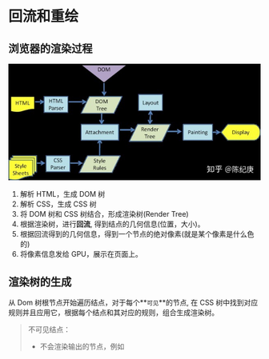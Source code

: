 # 回流和重绘

## 浏览器的渲染过程

<img src="./img/15.jpg" alt="img" style="zoom:150%;" />



1. 解析 HTML，生成 DOM 树
2. 解析 CSS，生成 CSS 树
3. 将 DOM 树和 CSS 树结合，形成渲染树(Render Tree)
4. 根据渲染树，进行**回流**, 得到结点的几何信息(位置，大小)。
5. 根据回流得到的几何信息，得到一个节点的绝对像素(就是某个像素是什么色的)
6. 将像素信息发给 GPU，展示在页面上。



## 渲染树的生成

从 Dom 树根节点开始遍历结点，对于每个**`可见`**的节点, 在 CSS 树中找到对应规则并且应用它，根据每个结点和其对应的规则，组合生成渲染树。

> 不可见结点：
>
> * 不会渲染输出的节点，例如<script> <meta> <link>
> * dsplay:none 的节点，注意：用 visibility:hidden 和 opacity 隐藏的节点是会出现在渲染树上的。

**渲染树只包含可见结点。**



## 回流

前面已经通过渲染树，将 dom 和其样式结合了起来，但是我们还是需要计算在设备可视区域的确切位置和大小(例如渲染树内某个结点大大小是百分之80的，那么还需要计算在固定窗口下，百分之80是多少像素，还有有了具体像素之后，各个元素具体在什么位置。）



总结一下回流是计算元素的大小和位置信息，在特定设备的可是窗口下，到底占多少像素，位置在哪里。



## 重绘

在上一步回流中，得到了某些元素的大小和位置，同时还有渲染树中的其他信息，那么重绘就是要把对应某元素的像素点上色的过程，例如一个红色宽高为300px，在页面左上角的 div，就需要在指定位置300* 300，全部绘制为红色像素。这一步绘制只是在计算效果，将结果交给 GPU 之后结果就展现在设备上。



### 注意回流一定会引发重绘，而重绘不一定会导致回流。

个人对于这句话的理解为，对于几何信息的变化，例如大小变化，肯定会导致对于视图的重新计算，因为这些大小信息可能还会影响其他的元素，而有些改变，例如颜色变化，不会导致大小的变化，因此不会触发回流，只触发重绘，而对于回流，由于大小信息变化，导致原来位置的像素都可能发生变化，因此回流一定会导致重绘。



## 如何触发回流和重绘

前面知道了，回流主要是计算几何信息，例如位置和大小，那么当页面布局和集合信息发生变化的时候，就需要回流。例如：

* 添加或者删除dom 元素
* 元素位置发生变化
* 元素尺寸发生变化(内外边距，border，高度宽度)
* 内容变化，例如文本被图片替代
* 页面刚开始渲染的时候[这部分避免不了]
* 浏览器窗口尺寸变化[开发者模式下自己调整，或者用户缩放？]



## 浏览器的优化机制

现代浏览器一般不会短时间多次重排，而是将修改放入队列中，当超过一定时间或者操作达到了一个阈值，才清空队列。但是**当获取布局信息的时候，就会强制队列刷新**。例如：

* offsetTop、offsetLeft、offsetWidth、offsetHeight
* scrollTop、scrollLeft、scrollWidth、scrollHeight
* clientTop、clientLeft、clientWidth、clientHeight
* getComputedStyle()
* getBoundingClientRect

因此如果需要使用上面的属性的时候，尽量先缓存起来，而不是多次获取，因为会导致多次回流。



## 人为优化减少重排和重绘



### 批量修改 css 或者 class 赋值

```javascript
const el = document.getElementById('test');
el.style.padding = '5px';
el.style.borderLeft = '1px';
el.style.borderRight = '2px';
```

上面修改了3个属性，每一个都会影响元素的几何结构，虽然由于浏览器优化，只会触发一次回流。但是如果使用了布局信息，就会导致3次重排。

可以改为：

```javascript
const el = document.getElementById('test'); 
el.style.cssText += 'border-left: 1px; border-right: 2px; padding: 5px;'; 
```

或者

```javascript
const el = document.getElementById('test'); 
el.className += ' active'; 
```



### 批量修改 dom 时，可以先脱离文档流，再修改

有三种方式可以脱离文档流：

* 先修改元素 display 为 none，修改元素样式，再将 display 改回去
* 将原始信息拷贝到一个新创建的节点中，修改完成后替换
* 用文档片段 document fragment在dom 外构建一个子树，再将其拷贝回 dom

```javascript
function appendDataToElement(appendToElement, data) {
    let li;
    for (let i = 0; i < data.length; i++) {
    	li = document.createElement('li');
        li.textContent = 'text';
        appendToElement.appendChild(li);
    }
}

const ul = document.getElementById('list');
appendDataToElement(ul, data);
```

例如上面的每次循环都会导致布局信息改变，从而导致回流，就需要优化。

```javascript
function appendDataToElement(appendToElement, data) {
    let li;
    for (let i = 0; i < data.length; i++) {
    	li = document.createElement('li');
        li.textContent = 'text';
        appendToElement.appendChild(li);
    }
}
const ul = document.getElementById('list');
ul.style.display = 'none';
appendDataToElement(ul, data);
ul.style.display = 'block';
// 这种方法会在隐藏和展现的时候产生两次重绘制
```

```javascript
const ul = document.getElementById('list');
const clone = ul.cloneNode(true);
appendDataToElement(clone, data);
ul.parentNode.replaceChild(clone, ul);
// 先脱离文档结点再替换回去
```

## 避免触发同步布局事件

下面的代码

```javascript
function initP() {
    for (let i = 0; i < paragraphs.length; i++) {
        paragraphs[i].style.width = box.offsetWidth + 'px';
    }
}
```

我们想将 p 标签宽度改为某个元素的宽度的时候，就可能写出这样的代码。但是其实每次循环开始的时候，都需要将上次的改变应用(flush 掉回流队列)，然后再做这次改变。即会导致多次回流重绘。

解决方法是缓存下来这个属性

```javascript
const width = box.offsetWidth;
function initP() {
    for (let i = 0; i < paragraphs.length; i++) {
        paragraphs[i].style.width = width + 'px';
    }
}
```

## 复杂动画效果,使用绝对定位让其脱离文档流

对于复杂动画效果，由于会经常的引起回流重绘，因此，我们可以使用绝对定位absolute，让它脱离文档流。否则会引起父元素以及后续元素频繁的回流。



参考： [你真的了解回流和重绘吗](https://zhuanlan.zhihu.com/p/52076790?utm_source=wechat_session&utm_medium=social&utm_oi=984754533125271552&utm_content=first)

